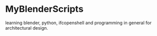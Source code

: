 # MyBlenderScripts
learning blender, python, ifcopenshell and programming in general for architectural design.
